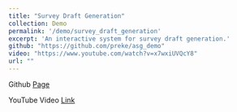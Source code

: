```yaml
---
title: "Survey Draft Generation"
collection: Demo
permalink: '/demo/survey_draft_generation'
excerpt: 'An interactive system for survey draft generation.'
github: "https://github.com/preke/asg_demo"
video: "https://www.youtube.com/watch?v=x7wxiUVQcY8"
url: ""
---
```


Github <a href="https://github.com/preke/asg_demo">Page</a>

YouTube Video <a href="https://www.youtube.com/watch?v=x7wxiUVQcY8">Link</a>

